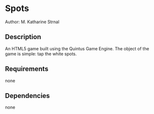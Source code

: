 Spots
=====
Author: M. Katharine Strnal 

Description
-----------
An HTML5 game built using the Quintus Game Engine. The object of the game is simple: tap the white spots. 

Requirements
------------
none

Dependencies
------------
none

